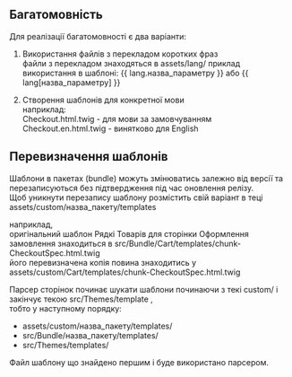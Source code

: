 ## Багатомовність ##

Для реалізації багатомовності є два варіанти:
1. Використання файлів з перекладом коротких фраз  
файли з перекладом знаходяться в assets/lang/
приклад використання в шаблоні: {{ lang.назва_параметру }} або {{ lang[назва_параметру] }}  
  
2. Створення шаблонів для конкретної мови     
наприклад:  
Checkout.html.twig - для мови за замовчуванням  
Checkout.en.html.twig - винятково для English  



## Перевизначення шаблонів ##  

Шаблони в пакетах (bundle) можуть змінюватись залежно від версії та перезаписуються без підтвердження під час оновлення релізу.  
Щоб уникнути перезапису шаблону розмістить свій варіант в теці assets/custom/назва_пакету/templates  

наприклад,  
оригінальний шаблон Рядкі Товарів для сторінки Оформлення замовлення знаходиться в src/Bundle/Cart/templates/chunk-CheckoutSpec.html.twig  
його перевизначена копія повина знаходитись у assets/custom/Cart/templates/chunk-CheckoutSpec.html.twig  

Парсер сторінок починає шукати шаблони починаючи з текі custom/ і закінчує текою src/Themes/template ,  
тобто у наступному порядку:
- assets/custom/назва_пакету/templates/  
- src/Bundle/назва_пакету/templates/  
- src/Themes/templates/  

Файл шаблону що знайдено першим і буде використано парсером.

